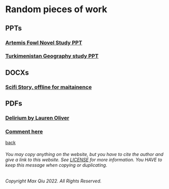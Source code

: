 # Random pieces of work
## PPTs
### [Artemis Fowl Novel Study PPT](https://qqiumax.github.io/random/novelstudy01.pptx)
### [Turkimenistan Geography study PPT](https://qqiumax.github.io/random/turkimenistanstudy.pptx)
## DOCXs
### [Scifi Story, offline for maitainence](https://qqiumax.github.io/random/scifi.docx)

## PDFs
### [Delirium by Lauren Oliver](https://qqiumax.github.io/random/delirium.pdf)
### **[Comment here](https://qqiumax.github.io/comment/)**
[back](https://qqiumax.github.io/home/)

###### You may copy anything on the website, but you have to cite the author and give a link to this website. See [LICENSE](https://qqiumax.github.io/LICENSE) for more information. You HAVE to keep this message when copying or duplicating.

###### Copyright Max Qiu 2022. All Rights Reserved.